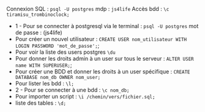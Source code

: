 

Connexion SQL : `psql -U postgres`
mdp : `js4life`
Accès bdd : `\c tiramisu_trombinoclock;`


- 1 - Pour se connecter à postgresql via le terminal : `psql -U postgres` mot de passe : (js4life)
- Pour créer un nouvel utilisateur : `CREATE USER nom_utilisateur WITH LOGIN PASSWORD 'mot_de_passe';`;
- Pour voir la liste des users postgres `\du`
- Pour donner les droits admin à un user sur tous le serveur : `ALTER USER name WITH SUPERUSER;`;
- Pour créer une BDD et donner les droits à un user spécifique : `CREATE DATABASE nom_db OWNER nom_user;`
- Pour lister les bdd : `\l;`
- 2 - Pour se connecter à une bdd : `\c nom_db;`
- Pour importer un script : `\i /chemin/vers/fichier.sql;`
- liste des tables : `\d;`